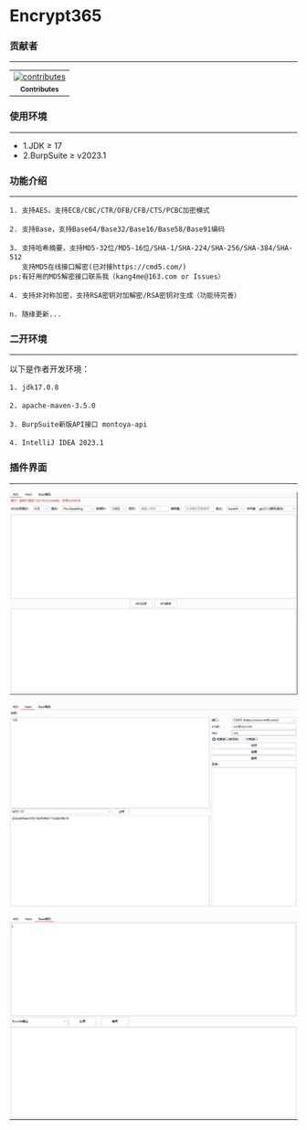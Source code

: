 # Encrypt365

### 贡献者
<hr>

<!-- readme: Contributes -start -->
<table>
<tr>
    <td align="center">
        <a href="https://github.com/contributes">
            <img src="https://avatars.githubusercontent.com/u/17954196?v=4" width="100;" alt="contributes"/>
            <br />
            <sub><b>Contributes</b></sub>
        </a>
    </td></tr>
</table>
<!-- readme: Contributes -end -->

### 使用环境
<hr>

- 1.JDK ≥ 17
- 2.BurpSuite ≥ v2023.1

### 功能介绍
<hr>

    1. 支持AES，支持ECB/CBC/CTR/OFB/CFB/CTS/PCBC加密模式

    2. 支持Base，支持Base64/Base32/Base16/Base58/Base91编码

    3. 支持哈希摘要，支持MD5-32位/MD5-16位/SHA-1/SHA-224/SHA-256/SHA-384/SHA-512
       支持MD5在线接口解密(已对接https://cmd5.com/)
    ps:有好用的MD5解密接口联系我（kang4me@163.com or Issues）

    4. 支持非对称加密，支持RSA密钥对加解密/RSA密钥对生成（功能待完善）

    n. 随缘更新...

### 二开环境
<hr>
以下是作者开发环境：
    
    1. jdk17.0.8
    
    2. apache-maven-3.5.0
    
    3. BurpSuite新版API接口 montoya-api
    
    4. IntelliJ IDEA 2023.1

### 插件界面
<hr>

![img.png](images/img1.png)

![img.png](images/img2.png)

![img.png](images/img3.png)